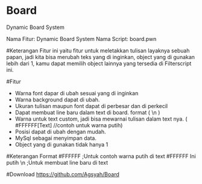 # Board
Dynamic Board System

Nama Fitur: Dynamic Board System
Nama Script: board.pwn

#Keterangan
Fitur ini yaitu fitur untuk meletakkan tulisan layaknya sebuah papan, jadi kita bisa merubah teks yang di inginkan, object yang di gunakan lebih dari 1, kamu dapat memilih object lainnya yang tersedia di Filterscript ini.

#Fitur
- Warna font dapar di ubah sesuai yang di inginkan
- Warna background dapat di ubah.
- Ukuran tulisan maupun font dapat di perbesar dan di perkecil
- Dapat membuat line baru dalam text di board. format ( \n )
- Warna untuk text custom, jadi bisa mewarnai tulisan dalam text nya. ( ‪#‎FFFFFF‬[Text] //contoh untuk warna putih)
- Posisi dapat di ubah dengan mudah.
- MySql sebagai menyimpan data.
- Object yang di gunakan tidak hanya 1

#Keterangan Format
#FFFFFF ;Untuk contoh warna putih di text #FFFFFF Ini putih
\n ;Untuk membuat line baru di text

#Download
https://github.com/Agsyah/Board
